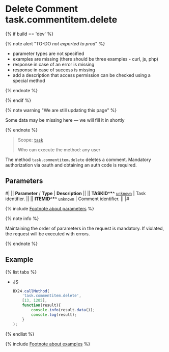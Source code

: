 # Delete Comment task.commentitem.delete

{% if build == 'dev' %}

{% note alert "TO-DO _not exported to prod_" %}

- parameter types are not specified
- examples are missing (there should be three examples - curl, js, php)
- response in case of an error is missing
- response in case of success is missing
- add a description that access permission can be checked using a special method

{% endnote %}

{% endif %}

{% note warning "We are still updating this page" %}

Some data may be missing here — we will fill it in shortly

{% endnote %}

> Scope: [`task`](../../scopes/permissions.md)
>
> Who can execute the method: any user

The method `task.commentitem.delete` deletes a comment. Mandatory authorization via oauth and obtaining an auth code is required.

## Parameters

#|
|| **Parameter** / **Type** | **Description** ||
|| **TASKID^*^**
[`unknown`](../../data-types.md) | Task identifier. ||
|| **ITEMID^*^**
[`unknown`](../../data-types.md) | Comment identifier. ||
|#

{% include [Footnote about parameters](../../../_includes/required.md) %}

{% note info %}

Maintaining the order of parameters in the request is mandatory. If violated, the request will be executed with errors.

{% endnote %}

## Example

{% list tabs %}

- JS

    ```js
    BX24.callMethod(
        'task.commentitem.delete',
        [13, 1205],
        function(result){
            console.info(result.data());
            console.log(result);
        }
    );
    ```

{% endlist %}

{% include [Footnote about examples](../../../_includes/examples.md) %}